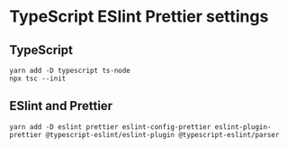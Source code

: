 # TypeScript ESlint Prettier settings

## TypeScript

```
yarn add -D typescript ts-node
npx tsc --init
```

## ESlint and Prettier

```
yarn add -D eslint prettier eslint-config-prettier eslint-plugin-prettier @typescript-eslint/eslint-plugin @typescript-eslint/parser
```
